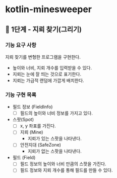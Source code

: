 # kotlin-minesweeper

## 🚀 1단계 - 지뢰 찾기(그리기)

### 기능 요구 사항

지뢰 찾기를 변형한 프로그램을 구현한다.

- 높이와 너비, 지뢰 개수를 입력받을 수 있다.
- 지뢰는 눈에 잘 띄는 것으로 표기한다.
- 지뢰는 가급적 랜덤에 가깝게 배치한다.

### 기능 구현 목록

- 필드 정보 (FieldInfo)
    - [ ] 필드의 높이와 너비 정보를 가지고 있다.

- 스팟(Spot)
    - [ ] x, y 좌표를 가진다.
    - [ ] 지뢰 (Mine)
        - 지뢰가 있는 스팟을 나타낸다.
    - [ ] 안전지대 (SafeZone)
        - 지뢰가 없는 스팟을 나타낸다.

- 필드 (Field)
    -  [ ] 필드 정보의 높이와 너비 만큼의 스팟을 가진다.
    -  [ ] 필드 정보와 지뢰 개수를 통해 필드를 만들 수 있다.
